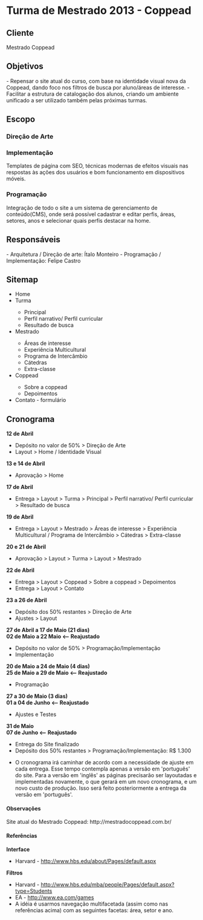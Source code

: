 Turma de Mestrado 2013 - Coppead
================================

<h2>Cliente</h2>
Mestrado Coppead

<h2>Objetivos</h2>
- Repensar o site atual do curso, com base na identidade visual nova da Coppead, dando foco nos filtros de busca por aluno/áreas de interesse.
- Facilitar a estrutura de catalogação dos alunos, criando um ambiente unificado a ser utilizado também pelas próximas turmas.

<h2>Escopo</h2>

<h3>Direção de Arte</h3>

<h3>Implementação</h3>
Templates de página com SEO, técnicas modernas de efeitos visuais nas respostas às ações dos usuários e bom funcionamento em dispositivos móveis.

<h3>Programação</h3>
Integração de todo o site a um sistema de gerenciamento de conteúdo(CMS), onde será possível cadastrar e editar perfis, áreas, setores, anos e selecionar quais perfis destacar na home.

<h2>Responsáveis</h2>
- Arquitetura / Direção de arte: Ítalo Monteiro
- Programação / Implementação: Felipe Castro
		

<h2>Sitemap</h2>

<ul>
<li>Home</li>

<li>Turma</li>
    <ul>
	<li>Principal</li>
	<li>Perfil narrativo/ Perfil curricular</li>
	<li>Resultado de busca</li>
    </ul>

<li>Mestrado</li>
    <ul>
	<li>Áreas de interesse</li>
	<li>Experiência Multicultural</li>
	<li>Programa de Intercâmbio</li>
	<li>Cátedras</li>
	<li>Extra-classe</li>
    </ul>

<li>Coppead</li>
    <ul>
	<li>Sobre a coppead</li>
	<li>Depoimentos</li>
    </ul>

<li>Contato - formulário</li>
</ul>


<h2>Cronograma</h2>

<b>12 de Abril</b>
- Depósito no valor de 50% > Direção de Arte
- Layout > Home / Identidade Visual

<b>13 e 14 de Abril</b>
- Aprovação > Home

<b>17 de Abril</b>
- Entrega > Layout > Turma > Principal > Perfil narrativo/ Perfil curricular > Resultado de busca

<b>19 de Abril</b>
- Entrega > Layout > Mestrado > Áreas de interesse > Experiência Multicultural / Programa de Intercâmbio > Cátedras > Extra-classe

<b>20 e 21 de Abril</b>
- Aprovação > Layout > Turma > Layout > Mestrado

<b>22 de Abril</b>
- Entrega > Layout > Coppead > Sobre a coppead > Depoimentos
- Entrega > Layout > Contato

<b>23 a 26 de Abril</b>
- Depósito dos 50% restantes > Direção de Arte
- Ajustes > Layout

<b>27 de Abril a 17 de Maio (21 dias)</b><br />
<b>02 de Maio a 22 Maio <-- Reajustado</b>
- Depósito no valor de 50% > Programação/Implementação
- Implementação

<b>20 de Maio a 24 de Maio (4 dias)</b><br />
<b>25 de Maio a 29 de Maio <-- Reajustado</b>
- Programação

<b>27 a 30 de Maio (3 dias)</b><br />
<b>01 a 04 de Junho <-- Reajustado</b>
- Ajustes e Testes

<b>31 de Maio</b><br />
<b>07 de Junho <-- Reajustado</b>
- Entrega do Site finalizado
- Depósito dos 50% restantes > Programação/Implementação: R$ 1.300


* O cronograma irá caminhar de acordo com a necessidade de ajuste em cada entrega. Esse tempo contempla apenas a versão em 'português' do site. Para a versão em 'inglês' as páginas precisarão ser layoutadas e implementadas novamente, o que gerará em um novo cronograma, e um novo custo de produção. Isso será feito posteriormente a entrega da versão em 'português'.


<h4>Observações</h4>
Site atual do Mestrado Coppead: http://mestradocoppead.com.br/

<h4>Referências</h4>

<b>Interface</b>
- Harvard - http://www.hbs.edu/about/Pages/default.aspx

<b>Filtros</b>
- Harvard - http://www.hbs.edu/mba/people/Pages/default.aspx?type=Students
- EA - http://www.ea.com/games
- A idéia é usarmos navegação multifacetada (assim como nas referências acima) com as seguintes facetas: área, setor e ano.
